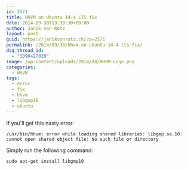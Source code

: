 ```yaml
---
id: 2571
title: HHVM on Ubuntu 14.4 LTS fix
date: 2014-09-30T13:33:30+00:00
author: Janik von Rotz
layout: post
guid: https://janikvonrotz.ch/?p=2571
permalink: /2014/09/30/hhvm-on-ubuntu-14-4-lts-fix/
dsq_thread_id:
  - "3090427029"
image: /wp-content/uploads/2014/04/HHVM-Logo.png
categories:
  - HHVM
tags:
  - error
  - fix
  - hhvm
  - libgmp10
  - ubuntu
---
```

If you'll get this nasty error:

	/usr/bin/hhvm: error while loading shared libraries: libgmp.so.10: cannot open shared object file: No such file or directory

Simply run the following command:

	sudo apt-get install libgmp10
